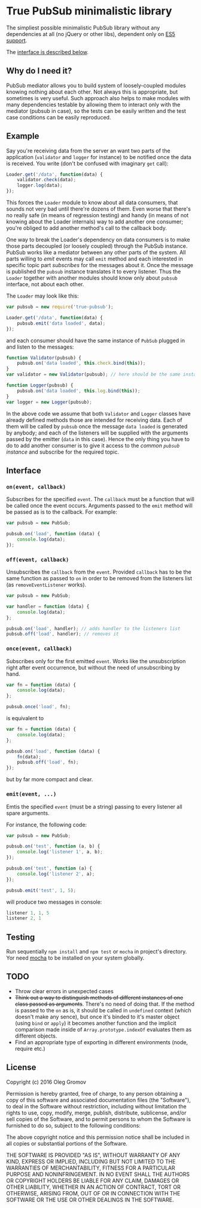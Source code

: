 # True PubSub minimalistic library
The simpliest possible minimalistic PubSub library without any dependencies at all (no jQuery or other libs), dependent only on [ES5 support](http://caniuse.com/#search=es5).

The [interface is described below](#interface).

## Why do I need it?
PubSub mediator allows you to build system of loosely-coupled modules knowing nothing about each other. Not always this is appropriate, but sometimes is very useful. Such approach also helps to make modules with many dependencies testable by allowing them to interact only with the mediator (pubsub in case), so the tests can be easily written and the test case conditions can be easily reproduced.

## Example

Say you're receiving data from the server an want two parts of the application (`validator` and `logger` for instance) to be notified once the data is received. You write (don't be confused with imaginary `get` call):

```javascript
Loader.get('/data', function(data) {
	validator.check(data);
	logger.log(data);
});
```

This forces the `Loader` module to know about all data consumers, that sounds not very bad until there're dozens of them. Even worse that there's no really safe (in means of regression testing) and handy (in means of not knowing about the Loader internals) way to add another one consumer; you're obliged to add another method's call to the callback body.

One way to break the Loader's dependency on data consumers is to make those parts decoupled (or loosely coupled) through the PubSub instance. PubSub works like a mediator between any other parts of the system. All parts willing to _emit_ events may call `emit` method and each interested in specific topic part _subscribes_ for the messages about it. Once the message is published the `pubsub` instance translates it to every listener. Thus the `Loader` together with another modules should know only about `pubsub` interface, not about each other.

The `Loader` may look like this:

```javascript
var pubsub = new require('true-pubsub');

Loader.get('/data', function(data) {
	pubsub.emit('data loaded', data);
});
```

and each consumer should have the same instance of `PubSub` plugged in and listen to the messages:

```javascript
function Validator(pubsub) {
	pubsub.on('data loaded', this.check.bind(this));
}
var validator = new Validator(pubsub); // here should be the same instance!

function Logger(pubsub) {
	pubsub.on('data loaded', this.log.bind(this));
}
var logger = new Logger(pubsub);
```

In the above code we assume that both `Validator` and `Logger` classes have already defined methods those are intended for receiving data. Each of them will be called by `pubsub` once the message `data loaded` is generated by anybody; and each of the listeners will be supplied with the arguments passed by the emitter (`data` in this case). Hence the only thing you have to do to add another consumer is to give it access to the _common `pubsub` instance_ and subscribe for the required topic.


## Interface

### `on(event, callback)`
Subscribes for the specified `event`. The `callback` must be a function that will be called once the event occurs.
Arguments passed to the `emit` method will be passed as is to the callback.
For example:

```javascript
var pubsub = new PubSub;

pubsub.on('load', function (data) {
	console.log(data);
});
```

### `off(event, callback)`
Unsubscribes the `callback` from the `event`. Provided `callback` has to be the same function as passed to `on` in order to be removed from the listeners list (as `removeEventListener` works).

```javascript
var pubsub = new PubSub;

var handler = function (data) {
	console.log(data);
};

pubsub.on('load', handler); // adds handler to the listeners list
pubsub.off('load', handler); // removes it
```

### `once(event, callback)`
Subscribes only for the first emitted `event`. Works like the unsubscription right after event occurrence, but without the need of unsubscribing by hand.

```javascript
var fn = function (data) {
	console.log(data);
};

pubsub.once('load', fn);
```

is equivalent to

```javascript
var fn = function (data) {
	console.log(data);
};

pubsub.on('load', function (data) {
	fn(data);
	pubsub.off('load', fn);
});
```

but by far more compact and clear.

### `emit(event, ...)`
Emtis the specified `event` (must be a string) passing to every listener all spare arguments.

For instance, the following code:

```javascript
var pubsub = new PubSub;

pubsub.on('test', function (a, b) {
	console.log('listener 1', a, b);
});

pubsub.on('test', function (a) {
	console.log('listener 2', a);
});

pubsub.emit('test', 1, 5);
```

will produce two messages in console:

```javascript
listener 1, 1, 5
listener 2, 1
```

## Testing
Run sequentially `npm install` and `npm test` or `mocha` in project's directory. Yor need [mocha](http://mochajs.org/) to be installed on your system globally.

## TODO
* Throw clear errors in unexpected cases
* ~~Think out a way to distinguish methods of different instances of one class passed as arguments~~. There's no need of doing that. If the method is passed to the `on` as is, it should be called in `undefined` context (which doesn't make any sence), but once it's binded to it's master object (using `bind` or `apply`) it becomes another function and the implicit comparison made inside of `Array.prototype.indexOf` evaluates them as different objects.
* Find an appropriate type of exporting in different environments (node, require etc.)

## License

Copyright (c) 2016 Oleg Gromov

Permission is hereby granted, free of charge, to any person obtaining a copy of this software and associated documentation files (the "Software"), to deal in the Software without restriction, including without limitation the rights to use, copy, modify, merge, publish, distribute, sublicense, and/or sell copies of the Software, and to permit persons to whom the Software is furnished to do so, subject to the following conditions:

The above copyright notice and this permission notice shall be included in all copies or substantial portions of the Software.

THE SOFTWARE IS PROVIDED "AS IS", WITHOUT WARRANTY OF ANY KIND, EXPRESS OR IMPLIED, INCLUDING BUT NOT LIMITED TO THE WARRANTIES OF MERCHANTABILITY, FITNESS FOR A PARTICULAR PURPOSE AND NONINFRINGEMENT. IN NO EVENT SHALL THE AUTHORS OR COPYRIGHT HOLDERS BE LIABLE FOR ANY CLAIM, DAMAGES OR OTHER LIABILITY, WHETHER IN AN ACTION OF CONTRACT, TORT OR OTHERWISE, ARISING FROM, OUT OF OR IN CONNECTION WITH THE SOFTWARE OR THE USE OR OTHER DEALINGS IN THE SOFTWARE.
